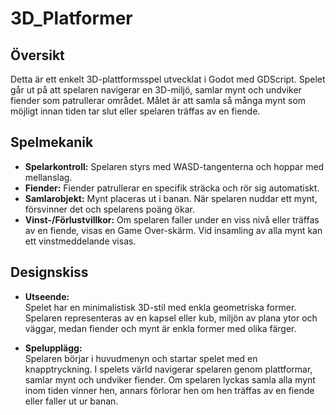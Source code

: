 # 3D_Platformer

## Översikt
Detta är ett enkelt 3D-plattformsspel utvecklat i Godot med GDScript. Spelet går ut på att spelaren navigerar en 3D-miljö, samlar mynt och undviker fiender som patrullerar området. Målet är att samla så många mynt som möjligt innan tiden tar slut eller spelaren träffas av en fiende.

## Spelmekanik
- **Spelarkontroll:** Spelaren styrs med WASD-tangenterna och hoppar med mellanslag.
- **Fiender:** Fiender patrullerar en specifik sträcka och rör sig automatiskt.
- **Samlarobjekt:** Mynt placeras ut i banan. När spelaren nuddar ett mynt, försvinner det och spelarens poäng ökar.
- **Vinst-/Förlustvillkor:** Om spelaren faller under en viss nivå eller träffas av en fiende, visas en Game Over-skärm. Vid insamling av alla mynt kan ett vinstmeddelande visas.

## Designskiss
- **Utseende:**  
  Spelet har en minimalistisk 3D-stil med enkla geometriska former. Spelaren representeras av en kapsel eller kub, miljön av plana ytor och väggar, medan fiender och mynt är enkla former med olika färger.
  
- **Spelupplägg:**  
  Spelaren börjar i huvudmenyn och startar spelet med en knapptryckning. I spelets värld navigerar spelaren genom plattformar, samlar mynt och undviker fiender. Om spelaren lyckas samla alla mynt inom tiden vinner hen, annars förlorar hen om hen träffas av en fiende eller faller ut ur banan.


